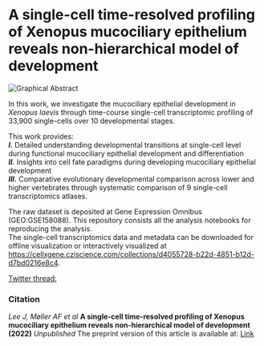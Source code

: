 # A single-cell time-resolved profiling of Xenopus mucociliary epithelium reveals non-hierarchical model of development
![Graphical Abstract](figs/graphicabstract.png)

In this work, we investigate the mucociliary epithelial development in _Xenopus laevis_ through time-course single-cell transcriptomic profiling of 33,900 single-cells over 10 developmental stages.  

This work provides:  
**_I._** Detailed understanding developmental transitions at single-cell level during functional mucociliary epithelial development and differentiation  
**_II._** Insights into cell fate paradigms during developing mucociliary epithelial development  
**_III._** Comparative evolutionary developmental comparison across lower and higher vertebrates through systematic comparison of 9 single-cell transcriptomics atlases.  

The raw dataset is deposited at Gene Expression Omnibus (GEO:GSE158088). This repository consists all the analysis notebooks for reproducing the analysis.   
The single-cell transcriptomics data and metadata can be downloaded for offline visualization or interactively visualized at https://cellxgene.cziscience.com/collections/d4055728-b22d-4851-b12d-d7bd0216e8c4.  


[Twitter thread:]( https://twitter.com/kedar_natarajan)


### Citation
_Lee J, Møller AF et al_ **A single-cell time-resolved profiling of Xenopus mucociliary epithelium reveals non-hierarchical model of development (2022)** *_Unpublished_*
The preprint version of this article is available at: [Link](https://doi.org/XXXXX)  
